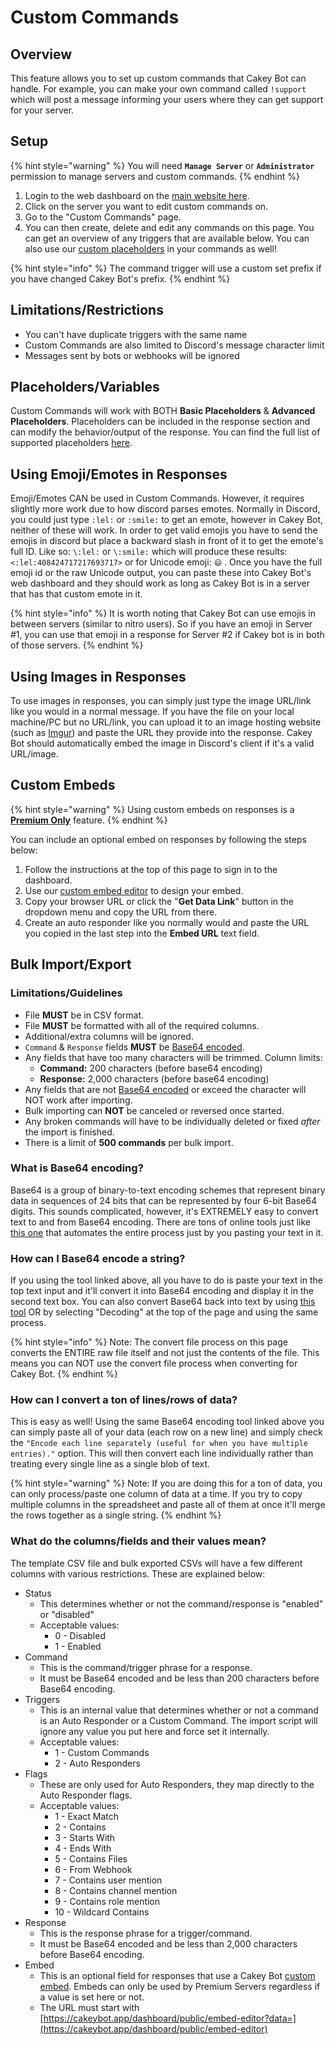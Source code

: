 # Custom Commands

## Overview

This feature allows you to set up custom commands that Cakey Bot can handle. For example, you can make your own command called `!support` which will post a message informing your users where they can get support for your server.

## Setup

{% hint style="warning" %}
You will need **`Manage Server`** or **`Administrator`** permission to manage servers and custom commands.
{% endhint %}

1. Login to the web dashboard on the [main website here](https://cakeybot.app/auth.php).
2. Click on the server you want to edit custom commands on.
3. Go to the "Custom Commands" page.
4. You can then create, delete and edit any commands on this page. You can get an overview of any triggers that are available below. You can also use our [custom placeholders](custom-commands.md#basic-placeholders) in your commands as well!

{% hint style="info" %}
The command trigger will use a custom set prefix if you have changed Cakey Bot's prefix.
{% endhint %}

## Limitations/Restrictions

* You can't have duplicate triggers with the same name
* Custom Commands are also limited to Discord's message character limit
* Messages sent by bots or webhooks will be ignored

## Placeholders/Variables

Custom Commands will work with BOTH **Basic Placeholders** & **Advanced Placeholders**. Placeholders can be included in the response section and can modify the behavior/output of the response. You can find the full list of supported placeholders [here](../other-misc/placeholders-variables.md).

## Using Emoji/Emotes in Responses

Emoji/Emotes CAN be used in Custom Commands. However, it requires slightly more work due to how discord parses emotes. Normally in Discord, you could just type `:lel:` or `:smile:` to get an emote, however in Cakey Bot, neither of these will work. In order to get valid emojis you have to send the emojis in discord but place a backward slash in front of it to get the emote's full ID. Like so: `\:lel:` or `\:smile:` which will produce these results: `<:lel:408424717217693717>` or for Unicode emoji: `😄` . Once you have the full emoji id or the raw Unicode output, you can paste these into Cakey Bot's web dashboard and they should work as long as Cakey Bot is in a server that has that custom emote in it.

{% hint style="info" %}
It is worth noting that Cakey Bot can use emojis in between servers (similar to nitro users). So if you have an emoji in Server #1, you can use that emoji in a response for Server #2 if Cakey bot is in both of those servers.
{% endhint %}

## Using Images in Responses

To use images in responses, you can simply just type the image URL/link like you would in a normal message. If you have the file on your local machine/PC but no URL/link, you can upload it to an image hosting website (such as [Imgur](https://imgur.com/upload)) and paste the URL they provide into the response. Cakey Bot should automatically embed the image in Discord's client if it's a valid URL/image.

## Custom Embeds

{% hint style="warning" %}
Using custom embeds on responses is a [**Premium Only**](https://cakeybot.app/premium.php) feature.
{% endhint %}

You can include an optional embed on responses by following the steps below:

1. Follow the instructions at the top of this page to sign in to the dashboard.
2. Use our [custom embed editor](https://cakeybot.app/dashboard/public/embed-editor) to design your embed.
3. Copy your browser URL or click the "**Get Data Link**" button in the dropdown menu and copy the URL from there.
4. Create an auto responder like you normally would and paste the URL you copied in the last step into the **Embed URL** text field.

## Bulk Import/Export



### Limitations/Guidelines

* File **MUST** be in CSV format.
* File **MUST** be formatted with all of the required columns.
* Additional/extra columns will be ignored.
* `Command` & `Response` fields **MUST** be [Base64 encoded](https://www.base64encode.org/).
* Any fields that have too many characters will be trimmed. Column limits:
  * **Command:** 200 characters (before base64 encoding)
  * **Response:** 2,000 characters (before base64 encoding)
* Any fields that are not [Base64 encoded](https://www.base64encode.org/) or exceed the character will NOT work after importing.
* Bulk importing can **NOT** be canceled or reversed once started.
* Any broken commands will have to be individually deleted or fixed _after_ the import is finished.
* There is a limit of **500 commands** per bulk import.

### What is Base64 encoding?

Base64 is a group of binary-to-text encoding schemes that represent binary data in sequences of 24 bits that can be represented by four 6-bit Base64 digits. This sounds complicated, however, it's EXTREMELY easy to convert text to and from Base64 encoding. There are tons of online tools just like [this one](https://www.base64encode.org/) that automates the entire process just by you pasting your text in it.

### How can I Base64 encode a string?

If you using the tool linked above, all you have to do is paste your text in the top text input and it'll convert it into Base64 encoding and display it in the second text box. You can also convert Base64 back into text by using [this tool](https://www.base64decode.org/) OR by selecting "Decoding" at the top of the page and using the same process.

{% hint style="info" %}
Note: The convert file process on this page converts the ENTIRE raw file itself and not just the contents of the file. This means you can NOT use the convert file process when converting for Cakey Bot.
{% endhint %}

### How can I convert a ton of lines/rows of data?

This is easy as well! Using the same Base64 encoding tool linked above you can simply paste all of your data (each row on a new line) and simply check the `"Encode each line separately (useful for when you have multiple entries)."` option. This will then convert each line individually rather than treating every single line as a single blob of text.

{% hint style="warning" %}
Note: If you are doing this for a ton of data, you can only process/paste one column of data at a time. If you try to copy multiple columns in the spreadsheet and paste all of them at once it'll merge the rows together as a single string.
{% endhint %}

### What do the columns/fields and their values mean?

The template CSV file and bulk exported CSVs will have a few different columns with various restrictions. These are explained below:

* Status
  * This determines whether or not the command/response is "enabled" or "disabled"
  * Acceptable values:
    * 0 - Disabled
    * 1 - Enabled
* Command
  * This is the command/trigger phrase for a response.
  * It must be Base64 encoded and be less than 200 characters before Base64 encoding.
* Triggers
  * This is an internal value that determines whether or not a command is an Auto Responder or a Custom Command. The import script will ignore any value you put here and force set it internally.
  * Acceptable values:
    * 1 - Custom Commands
    * 2 - Auto Responders
* Flags
  * These are only used for Auto Responders, they map directly to the Auto Responder flags.
  * Acceptable values:
    * 1 - Exact Match
    * 2 - Contains
    * 3 - Starts With
    * 4 - Ends With
    * 5 - Contains Files
    * 6 - From Webhook
    * 7 - Contains user mention
    * 8 - Contains channel mention
    * 9 - Contains role mention
    * 10 - Wildcard Contains
* Response
  * This is the response phrase for a trigger/command.
  * It must be Base64 encoded and be less than 2,000 characters before Base64 encoding.
* Embed
  * This is an optional field for responses that use a Cakey Bot [custom embed](custom-commands.md#custom-embeds). Embeds can only be used by Premium Servers regardless if a value is set here or not.
  * The URL must start with [https://cakeybot.app/dashboard/public/embed-editor?data=](https://cakeybot.app/dashboard/public/embed-editor)
